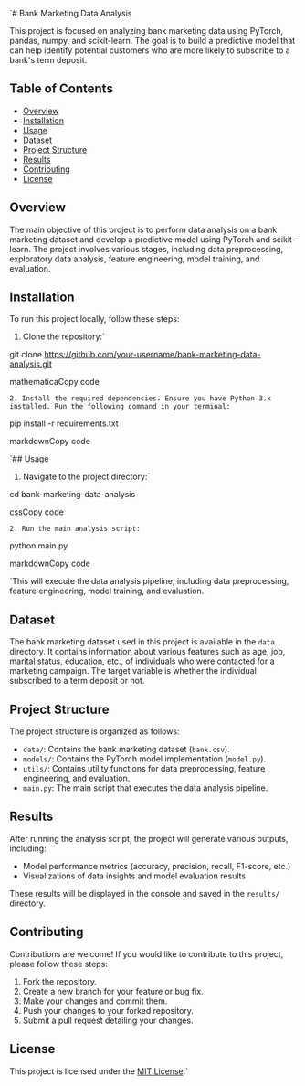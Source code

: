 `# Bank Marketing Data Analysis

This project is focused on analyzing bank marketing data using PyTorch, pandas, numpy, and scikit-learn. The goal is to build a predictive model that can help identify potential customers who are more likely to subscribe to a bank's term deposit.

## Table of Contents

- [Overview](#overview)
- [Installation](#installation)
- [Usage](#usage)
- [Dataset](#dataset)
- [Project Structure](#project-structure)
- [Results](#results)
- [Contributing](#contributing)
- [License](#license)

## Overview

The main objective of this project is to perform data analysis on a bank marketing dataset and develop a predictive model using PyTorch and scikit-learn. The project involves various stages, including data preprocessing, exploratory data analysis, feature engineering, model training, and evaluation.

## Installation

To run this project locally, follow these steps:

1. Clone the repository:`

git clone <https://github.com/your-username/bank-marketing-data-analysis.git>

mathematicaCopy code

 `2. Install the required dependencies. Ensure you have Python 3.x installed. Run the following command in your terminal:`

pip install -r requirements.txt

markdownCopy code

 `## Usage

1. Navigate to the project directory:`

cd bank-marketing-data-analysis

cssCopy code

 `2. Run the main analysis script:`

python main.py

markdownCopy code

 `This will execute the data analysis pipeline, including data preprocessing, feature engineering, model training, and evaluation.

## Dataset

The bank marketing dataset used in this project is available in the `data` directory. It contains information about various features such as age, job, marital status, education, etc., of individuals who were contacted for a marketing campaign. The target variable is whether the individual subscribed to a term deposit or not.

## Project Structure

The project structure is organized as follows:

- `data/`: Contains the bank marketing dataset (`bank.csv`).
- `models/`: Contains the PyTorch model implementation (`model.py`).
- `utils/`: Contains utility functions for data preprocessing, feature engineering, and evaluation.
- `main.py`: The main script that executes the data analysis pipeline.

## Results

After running the analysis script, the project will generate various outputs, including:

- Model performance metrics (accuracy, precision, recall, F1-score, etc.)
- Visualizations of data insights and model evaluation results

These results will be displayed in the console and saved in the `results/` directory.

## Contributing

Contributions are welcome! If you would like to contribute to this project, please follow these steps:

1. Fork the repository.
2. Create a new branch for your feature or bug fix.
3. Make your changes and commit them.
4. Push your changes to your forked repository.
5. Submit a pull request detailing your changes.

## License

This project is licensed under the [MIT License](LICENSE).`
